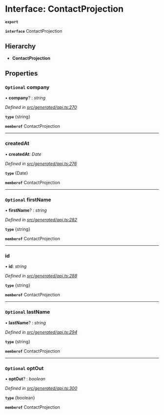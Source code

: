 # Interface: ContactProjection

**`export`** 

**`interface`** ContactProjection

## Hierarchy

* **ContactProjection**

## Properties

### `Optional` company

• **company**? : *string*

*Defined in [src/generated/api.ts:270](https://github.com/mailslurp/mailslurp-client-ts-js/blob/c5d4ad1/src/generated/api.ts#L270)*

**`type`** {string}

**`memberof`** ContactProjection

___

###  createdAt

• **createdAt**: *Date*

*Defined in [src/generated/api.ts:276](https://github.com/mailslurp/mailslurp-client-ts-js/blob/c5d4ad1/src/generated/api.ts#L276)*

**`type`** {Date}

**`memberof`** ContactProjection

___

### `Optional` firstName

• **firstName**? : *string*

*Defined in [src/generated/api.ts:282](https://github.com/mailslurp/mailslurp-client-ts-js/blob/c5d4ad1/src/generated/api.ts#L282)*

**`type`** {string}

**`memberof`** ContactProjection

___

###  id

• **id**: *string*

*Defined in [src/generated/api.ts:288](https://github.com/mailslurp/mailslurp-client-ts-js/blob/c5d4ad1/src/generated/api.ts#L288)*

**`type`** {string}

**`memberof`** ContactProjection

___

### `Optional` lastName

• **lastName**? : *string*

*Defined in [src/generated/api.ts:294](https://github.com/mailslurp/mailslurp-client-ts-js/blob/c5d4ad1/src/generated/api.ts#L294)*

**`type`** {string}

**`memberof`** ContactProjection

___

### `Optional` optOut

• **optOut**? : *boolean*

*Defined in [src/generated/api.ts:300](https://github.com/mailslurp/mailslurp-client-ts-js/blob/c5d4ad1/src/generated/api.ts#L300)*

**`type`** {boolean}

**`memberof`** ContactProjection
